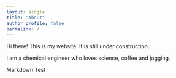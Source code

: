 ```yaml
---
layout: single
title: "About"
author_profile: false
permalink: /
---
```



Hi there! This is my website. It is still under construction.<br>

I am a chemical engineer who loves science, coffee and jogging.

Markdown Test
